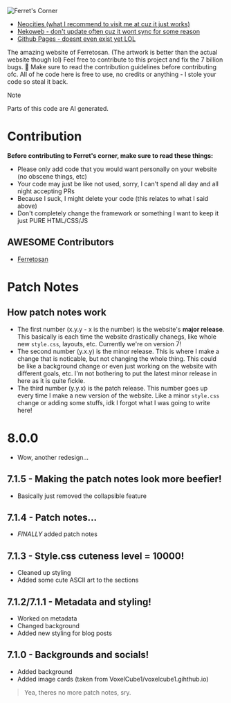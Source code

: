 ![Ferret's Corner](https://ferretosan.neocities.org/artwork.png)

* [Neocities (what I recommend to visit me at cuz it just works)](https://ferretosan.neocities.org)
* [Nekoweb - don't update often cuz it wont sync for some reason](https://ferret.nekoweb.org)
* [Github Pages - doesnt even exist yet LOL](https://ferretosan.github.io/web)

The amazing website of Ferretosan. (The artwork is better than the actual website though lol) Feel free to contribute to this project and fix the 7 billion bugs. 🐛 Make sure to read the contribution guidelines before contributing ofc. All of he code here is free to use, no credits or anything - I stole your code so steal it back.

> [!NOTE]
> Parts of this code are AI generated.

# Contribution

**Before contributing to Ferret's corner, make sure to read these things:**

* Please only add code that you would want personally on your website (no obscene things, etc)
* Your code may just be like not used, sorry, I can't spend all day and all night accepting PRs
* Because I suck, I might delete your code (this relates to what I said above)
* Don't completely change the framework or something I want to keep it just PURE HTML/CSS/JS

## AWESOME Contributors
* [Ferretosan](https://github.com/ferretosan)

# Patch Notes

## How patch notes work

* The first number (x.y.y - x is the number) is the website's **major release**. This basically is each time the website drastically chanegs, like whole new `style.css`, layouts, etc. Currently we're on version 7!
* The second number (y.x.y) is the minor release. This is where I make a change that is noticable, but not changing the whole thing. This could be like a background change or even just working on the website with different goals, etc. I'm not bothering to put the latest minor release in here as it is quite fickle.
* The third number (y.y.x) is the patch release. This number goes up every time I make a new version of the website. Like a minor `style.css` change or adding some stuffs, idk I forgot what I was going to write here!

# 8.0.0

* Wow, another redesign...

## 7.1.5 - Making the patch notes look more beefier!

* Basically just removed the collapsible feature

## 7.1.4 - Patch notes...

* *FINALLY* added patch notes

## 7.1.3 - Style.css cuteness level = 10000!

* Cleaned up styling
* Added some cute ASCII art to the sections

## 7.1.2/7.1.1 - Metadata and styling!

* Worked on metadata
* Changed background
* Added new styling for blog posts

## 7.1.0 - Backgrounds and socials!

* Added background
* Added image cards (taken from VoxelCube1/voxelcube1.gihthub.io)

> Yea, theres no more patch notes, sry.